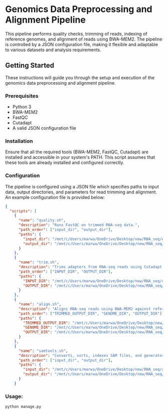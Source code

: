 # Genomics Data Preprocessing and Alignment Pipeline

This pipeline performs quality checks, trimming of reads, indexing of reference genomes, and alignment of reads using BWA-MEM2. The pipeline is controlled by a JSON configuration file, making it flexible and adaptable to various datasets and analysis requirements.

## Getting Started

These instructions will guide you through the setup and execution of the genomics data preprocessing and alignment pipeline.

### Prerequisites

- Python 3
- BWA-MEM2
- FastQC
- Cutadapt
- A valid JSON configuration file

### Installation

Ensure that all the required tools (BWA-MEM2, FastQC, Cutadapt) are installed and accessible in your system's PATH. This script assumes that these tools are already installed and configured correctly.

### Configuration

The pipeline is configured using a JSON file which specifies paths to input data, output directories, and parameters for read trimming and alignment. An example configuration file is provided below:

```json
{
  "scripts": [
    {
      "name": "quality.sh",
      "description": "Runs FastQC on trimmed RNA-seq data.",
      "path_order": ["input_dir", "output_dir"],
      "paths": {
        "input_dir": "/mnt/c/Users/marwa/OneDrive/Desktop/new/RNA_seq/data",
        "output_dir": "/mnt/c/Users/marwa/OneDrive/Desktop/new/RNA_seq/fastqc_output"
      }
    },
    {
      "name": "trim.sh",
      "description": "Trims adapters from RNA-seq reads using Cutadapt.",
      "path_order": ["INPUT_DIR", "OUTPUT_DIR"],
      "paths": {
        "INPUT_DIR": "/mnt/c/Users/marwa/OneDrive/Desktop/new/RNA_seq/data",
        "OUTPUT_DIR": "/mnt/c/Users/marwa/OneDrive/Desktop/new/RNA_seq/trimmed_1"
      }
    },
    {
      "name": "align.sh",
      "description": "Aligns RNA-seq reads using BWA-MEM2 against reference genomes.",
      "path_order": ["TRIMMED_OUTPUT_DIR", "GENOME_DIR", "OUTPUT_DIR"],
      "paths": {
        "TRIMMED_OUTPUT_DIR": "/mnt/c/Users/marwa/OneDrive/Desktop/new/RNA_seq/trimmed_1",
        "GENOME_DIR": "/mnt/c/Users/marwa/OneDrive/Desktop/new/RNA_seq/genomes",
        "OUTPUT_DIR": "/mnt/c/Users/marwa/OneDrive/Desktop/new/RNA_seq/alignment_output"
      }
    },
    {
      "name": "samtools.sh",
      "description": "Converts, sorts, indexes SAM files, and generates idxstats.",
      "path_order": ["input_dir", "output_dir"],
      "paths": {
        "input_dir": "/mnt/c/Users/marwa/OneDrive/Desktop/new/RNA_seq/alignment_output",
        "output_dir": "/mnt/c/Users/marwa/OneDrive/Desktop/new/RNA_seq/bam_files"
      }
    }
```
### Usage:
```bash
python manage.py 
```
